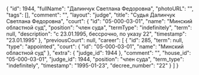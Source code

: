 {
    "id": 1944,
    "fullName": "Далинчук Светлана Федоровна",
    "photoURL": "",
    "tags": [],
    "comment": "",
    "layout": "judge",
    "title": "Судья Далинчук Светлана Федоровна",
    "court": {
        "id": "05-000-03-01",
        "name": "Минский областной суд",
        "position": "член суда",
        "termType": "indefinitely",
        "term": null,
        "description": "c 23.01.1995, бессрочно, по указу 22",
        "timestamp": "23.01.1995"
    },
    "previousCourt": null,
    "career": [
        {
            "id": 285,
            "term": null,
            "type": "appointed",
            "court": {
                "id": "05-000-03-01",
                "name": "Минский областной суд"
            },
            "extra": {
                "judge_id": 1944
            },
            "comment": "",
            "house_id": "05-000-03-01",
            "judge_id": 1944,
            "position": "член суда",
            "term_type": "indefinitely",
            "timestamp": "1995-01-23",
            "decree_number": "22"
        }
    ]
}